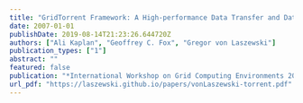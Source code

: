 ```yaml
---
title: "GridTorrent Framework: A High-performance Data Transfer and Data Sharing Framework for Scientific Computing"
date: 2007-01-01
publishDate: 2019-08-14T21:23:26.644720Z
authors: ["Ali Kaplan", "Geoffrey C. Fox", "Gregor von Laszewski"]
publication_types: ["1"]
abstract: ""
featured: false
publication: "*International Workshop on Grid Computing Environments 2007 (GCE07)*"
url_pdf: "https://laszewski.github.io/papers/vonLaszewski-torrent.pdf"
---
```


